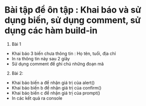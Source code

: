 # Bài tập để ôn tập : Khai báo và sử dụng biến, sử dụng comment, sử dụng các hàm build-in

1. Bài 1
- Khai báo 3 biến chưa thông tin : Họ tên, tuổi, địa chỉ
- In ra thông tin này sau 2 giây
- Sử dụng comment để ghi chú những đoạn mã

2. Bài 2: 
- Khai báo biến a để nhận giá trị của alert()
- Khai báo biến b để nhận giá trị của confirm()
- Khai báo biến c để nhận giá trị của prompt()
- In các kết quả ra console